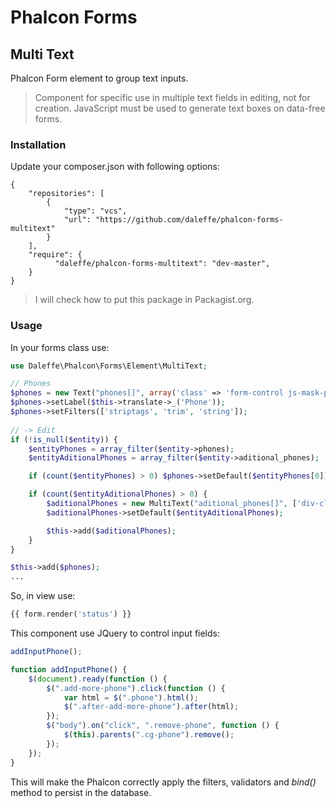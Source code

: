 # Phalcon Forms
## Multi Text
Phalcon Form element to group text inputs.

> Component for specific use in multiple text fields in editing, not for creation. JavaScript must be used to generate text boxes on data-free forms.

### Installation
Update your composer.json with following options:
```
{
	"repositories": [
		{
			"type": "vcs",
			"url": "https://github.com/daleffe/phalcon-forms-multitext"
		}
	],
    "require": {
		  "daleffe/phalcon-forms-multitext": "dev-master",
    }
}
```
> I will check how to put this package in Packagist.org.

### Usage
In your forms class use:
``` php
use Daleffe\Phalcon\Forms\Element\MultiText;

// Phones
$phones = new Text("phones[]", array('class' => 'form-control js-mask-phone', 'placeholder' => $this->translate->_('Phone')));
$phones->setLabel($this->translate->_('Phone'));
$phones->setFilters(['striptags', 'trim', 'string']);
		
// -> Edit
if (!is_null($entity)) {
	$entityPhones = array_filter($entity->phones);
	$entityAditionalPhones = array_filter($entity->aditional_phones);

	if (count($entityPhones) > 0) $phones->setDefault($entityPhones[0]);

	if (count($entityAditionalPhones) > 0) {
		$aditionalPhones = new MultiText("aditional_phones[]", ['div-class' => 'cg-phone', 'button-class' => 'remove-phone', 'class' => 'form-control js-mask-phone','placeholder' => $this->translate->_('Phone')]);
		$aditionalPhones->setDefault($entityAditionalPhones);

		$this->add($aditionalPhones);
	}
}

$this->add($phones);
...
```

So, in view use:
```php
{{ form.render('status') }}
```

This component use JQuery to control input fields:
```javascript
addInputPhone();

function addInputPhone() {
    $(document).ready(function () {
        $(".add-more-phone").click(function () {
            var html = $(".phone").html();
            $(".after-add-more-phone").after(html);
        });
        $("body").on("click", ".remove-phone", function () {
            $(this).parents(".cg-phone").remove();
        });
    });
}
```

This will make the Phalcon correctly apply the filters, validators and *bind()* method to persist in the database.